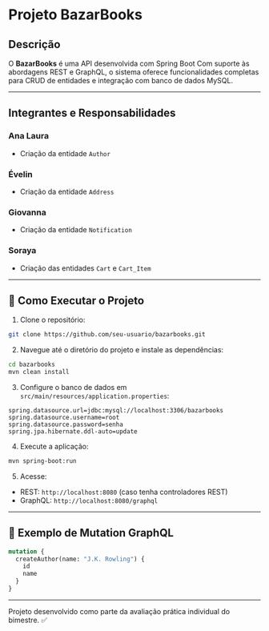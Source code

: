 # Projeto BazarBooks 

## Descrição

O **BazarBooks** é uma API desenvolvida com Spring Boot Com suporte às abordagens REST e GraphQL, o sistema oferece funcionalidades completas para CRUD de entidades e integração com banco de dados MySQL.

---

## Integrantes e Responsabilidades

### Ana Laura

* Criação da entidade `Author`

### Évelin
* Criação da entidade `Address`

### Giovanna

* Criação da entidade `Notification`

### Soraya

* Criação das entidades `Cart` e `Cart_Item`

---

## 🚀 Como Executar o Projeto

1. Clone o repositório:

```bash
git clone https://github.com/seu-usuario/bazarbooks.git
```

2. Navegue até o diretório do projeto e instale as dependências:

```bash
cd bazarbooks
mvn clean install
```

3. Configure o banco de dados em `src/main/resources/application.properties`:

```properties
spring.datasource.url=jdbc:mysql://localhost:3306/bazarbooks
spring.datasource.username=root
spring.datasource.password=senha
spring.jpa.hibernate.ddl-auto=update
```

4. Execute a aplicação:

```bash
mvn spring-boot:run
```

5. Acesse:

* REST: `http://localhost:8080` (caso tenha controladores REST)
* GraphQL: `http://localhost:8080/graphql`

---

## 📌 Exemplo de Mutation GraphQL

```graphql
mutation {
  createAuthor(name: "J.K. Rowling") {
    id
    name
  }
}
```

---

Projeto desenvolvido como parte da avaliação prática individual do bimestre. ✅
